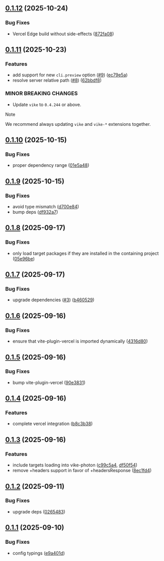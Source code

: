 ## [0.1.12](https://github.com/vikejs/vike-photon/compare/v0.1.11...v0.1.12) (2025-10-24)


### Bug Fixes

* Vercel Edge build without side-effects ([872fa08](https://github.com/vikejs/vike-photon/commit/872fa082cab16a14aa15545278e3b1d9968a7bad))



## [0.1.11](https://github.com/vikejs/vike-photon/compare/v0.1.10...v0.1.11) (2025-10-23)


### Features

* add support for new `cli.preview` option ([#9](https://github.com/vikejs/vike-photon/issues/9)) ([ec79e5a](https://github.com/vikejs/vike-photon/commit/ec79e5aa6e64c741e01c29a364d633e9ddf786a2))
* resolve server relative path ([#8](https://github.com/vikejs/vike-photon/issues/8)) ([62bbdf8](https://github.com/vikejs/vike-photon/commit/62bbdf88ae1fa79b0ebbb27c33ae1f8271a030cb))


### MINOR BREAKING CHANGES

* Update `vike` to `0.4.244` or above.

> [!NOTE]
> We recommend always updating `vike` and `vike-*` extensions together.


## [0.1.10](https://github.com/vikejs/vike-photon/compare/v0.1.9...v0.1.10) (2025-10-15)


### Bug Fixes

* proper dependency range ([01e5a48](https://github.com/vikejs/vike-photon/commit/01e5a483a74a293a8e1336e7506e091c8adfacf2))



## [0.1.9](https://github.com/vikejs/vike-photon/compare/v0.1.8...v0.1.9) (2025-10-15)


### Bug Fixes

* avoid type mismatch ([d700e84](https://github.com/vikejs/vike-photon/commit/d700e84b059ee6da064d773b581ea0ec545979bb))
* bump deps ([df932a7](https://github.com/vikejs/vike-photon/commit/df932a7f79785033d5b20a700fec1ed4ad752add))



## [0.1.8](https://github.com/vikejs/vike-photon/compare/v0.1.7...v0.1.8) (2025-09-17)


### Bug Fixes

* only load target packages if they are installed in the containing project ([05e96be](https://github.com/vikejs/vike-photon/commit/05e96be72b9b634bf2e20294b61cccc6b841e475))



## [0.1.7](https://github.com/vikejs/vike-photon/compare/v0.1.6...v0.1.7) (2025-09-17)


### Bug Fixes

* upgrade dependencies ([#3](https://github.com/vikejs/vike-photon/issues/3)) ([b460529](https://github.com/vikejs/vike-photon/commit/b460529fbcd9f3f277ad9e86053f7ae88ea26c3f))



## [0.1.6](https://github.com/vikejs/vike-photon/compare/v0.1.5...v0.1.6) (2025-09-16)


### Bug Fixes

* ensure that vite-plugin-vercel is imported dynamically ([4316d80](https://github.com/vikejs/vike-photon/commit/4316d80bbc9a908875968cde1f08ec37fba2666a))



## [0.1.5](https://github.com/vikejs/vike-photon/compare/v0.1.4...v0.1.5) (2025-09-16)


### Bug Fixes

* bump vite-plugin-vercel ([90e3831](https://github.com/vikejs/vike-photon/commit/90e3831886bb80e6c1ac1c5941b032bc00b0443e))



## [0.1.4](https://github.com/vikejs/vike-photon/compare/v0.1.3...v0.1.4) (2025-09-16)


### Features

* complete vercel integration ([b8c3b38](https://github.com/vikejs/vike-photon/commit/b8c3b389e76930edc9e386e546a3e03b98504904))



## [0.1.3](https://github.com/vikejs/vike-photon/compare/v0.1.2...v0.1.3) (2025-09-16)


### Features

* include targets loading into vike-photon ([c99c5a4](https://github.com/vikejs/vike-photon/commit/c99c5a4e1043e39c100a5721dd4f4f7f84b37e71), [df50f54](https://github.com/vikejs/vike-photon/commit/df50f54aee22963aa936b8ed47dfcb0038961036))
* remove +headers support in favor of +headersResponse ([8ec1fd4](https://github.com/vikejs/vike-photon/commit/8ec1fd476bbbcee8950de84aaa5a5528dd8fb509))



## [0.1.2](https://github.com/vikejs/vike-photon/compare/v0.1.1...v0.1.2) (2025-09-11)


### Bug Fixes

* upgrade deps ([0265483](https://github.com/vikejs/vike-photon/commit/0265483b4a6f0cb57fc47142e3be6b259d1a1054))



## [0.1.1](https://github.com/vikejs/vike-photon/compare/v0.1.0...v0.1.1) (2025-09-10)


### Bug Fixes

* config typings ([e9a401d](https://github.com/vikejs/vike-photon/commit/e9a401d600483f1932ca88c83f6e6d1c5651cbd4))



